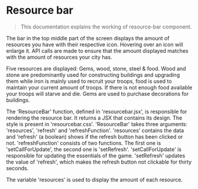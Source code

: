 # Resource bar
> This documentation explains the working of resource-bar component.

The bar in the top middle part of the screen displays the amount of resources you have with their respective icon.
Hovering over an icon will enlarge it. API calls are made to ensure that the amount displayed matches with the amount of resources your city has.

Five resources are displayed: Gems, wood, stone, steel & food. Wood and stone are predominantly used for constructing buildings and upgrading them while iron is mainly used to recruit your troops, food is used to maintain your current amount of troops. If there is not enough food available your troops will starve and die.
Gems are used to purchase decorations for buildings.

The 'ResourceBar' function, defined in 'resourcebar.jsx', is responsible for rendering the resource bar. It returns a JSX that contains its design. The style is present in 'resourcebar.css'.
'ResourceBar' takes three arguments: 'resources', 'refresh' and 'refreshFunction'. 
'resources' contains the data and 'refresh' (a boolean) shows if the refresh button has been clicked or not. 'refreshFunction' consists of two functions. The first one is 'setCallForUpdate', the second one is 'setRefresh'.
'setCallForUpdate' is responsible for updating the essentials of the game. 'setRefresh' updates the value of 'refresh', which makes the refresh button not clickable for thirty seconds. 

The variable 'resources' is used to display the amount of each resource.